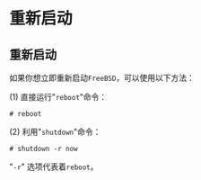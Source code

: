 # 重新启动

## 重新启动

如果你想立即重新启动`FreeBSD`，可以使用以下方法：

(1) 直接运行"`reboot`"命令：

```
# reboot 
```

(2) 利用"`shutdown`"命令：

```
# shutdown -r now 
```

"`-r`" 选项代表着`reboot`。
